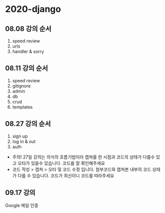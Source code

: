 # 2020-django

## 08.08 강의 순서 
1. speed review
2. urls
3. handler & sorry

## 08.11 강의 순서 
1. speed review
2. gitignore 
3. admin
4. db
5. crud
6. templates

## 08.27 강의 순서
1. sign up
2. log in & out
3. auth

*  주의! 27일 강의는 의식의 흐름기법이라 캡쳐를 한 시점과 코드의 상태가 다를수 있고 오타가 있을수 있습니다. 코드를 잘 확인해주세요
* 코드 작성 > 캡쳐 > 오타 및 코드 수정 입니다. 첨부코드와 캡쳐본 내부의 코드 상태가 다를 수 있습니다. 코드가 최신이니 코드를 따라주세요


## 09.17 강의
Google 메일 인증